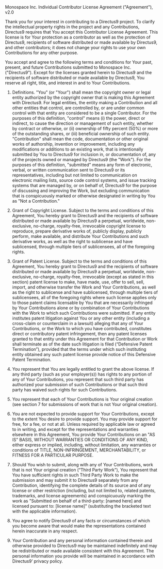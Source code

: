 Monospace Inc. Individual Contributor License Agreement ("Agreement"), v2.0

Thank you for your interest in contributing to a Directus9 project. To clarify the intellectual property rights in the
project and any Contributions, Directus9 requires that You accept this Contributor License Agreement. This license is for
Your protection as a contributor as well as the protection of Directus9, recipients of software distributed or made
available by Directus9, and other contributors; it does not change your rights to use your own Contributions for any
other purpose.

You accept and agree to the following terms and conditions for Your past, present, and future Contributions submitted to
Monospace Inc. ("Directus9"). Except for the licenses granted herein to Directus9 and the recipients of software
distributed or made available by Directus9, You reserve all right, title, and interest in and to Your Contributions.

1. Definitions. "You" (or "Your") shall mean the copyright owner or legal entity authorized by the copyright owner that
   is making this Agreement with Directus9. For legal entities, the entity making a Contribution and all other entities
   that control, are controlled by, or are under common control with that entity are considered to be a single
   Contributor. For the purposes of this definition, "control" means (i) the power, direct or indirect, to cause the
   direction or management of such entity, whether by contract or otherwise, or (ii) ownership of fifty percent (50%) or
   more of the outstanding shares, or (iii) beneficial ownership of such entity.\
   "Contribution" shall mean the code, documentation or other original works of authorship, invention or improvement, including
   any modifications or additions to an existing work, that is intentionally submitted by You to Directus9 for inclusion in,
   or documentation of, any of the projects owned or managed by Directus9 (the "Work"). For the purposes of this definition,
   "submitted" means any form of electronic, verbal, or written communication sent to Directus9 or its representatives, including
   but not limited to communication on electronic mailing lists, source code control systems, and issue tracking systems
   that are managed by, or on behalf of, Directus9 for the purpose of discussing and improving the Work, but excluding communication
   that is conspicuously marked or otherwise designated in writing by You as "Not a Contribution."

2. Grant of Copyright License. Subject to the terms and conditions of this Agreement, You hereby grant to Directus9 and
   the recipients of software distributed or made available by Directus9 a perpetual, worldwide, non-exclusive,
   no-charge, royalty-free, irrevocable copyright license to reproduce, prepare derivative works of, publicly display,
   publicly perform, make available, and distribute Your Contributions and such derivative works, as well as the right
   to sublicense and have sublicensed, through multiple tiers of sublicensees, all of the foregoing rights.

3. Grant of Patent License. Subject to the terms and conditions of this Agreement, You hereby grant to Directus9 and the
   recipients of software distributed or made available by Directus9 a perpetual, worldwide, non-exclusive, no-charge,
   royalty-free, irrevocable (except as stated in this section) patent license to make, have made, use, offer to sell,
   sell, import, and otherwise transfer the Work and Your Contributions, as well as the right to sublicense and have
   sublicensed, through multiple tiers of sublicensees, all of the foregoing rights where such license applies only to
   those patent claims licensable by You that are necessarily infringed by Your Contributions alone or by combination of
   Your Contributions with the Work to which such Contributions were submitted. If any entity institutes patent
   litigation against You or any other entity (including a cross-claim or counterclaim in a lawsuit) alleging that any
   of Your Contributions, or the Work to which you have contributed, constitutes direct or contributory patent
   infringement, then any patent licenses granted to that entity under this Agreement for that Contribution or Work
   shall terminate as of the date such litigation is filed (“Defensive Patent Termination”), provided that the terms
   under which such instituting entity obtained any such patent license provide notice of this Defensive Patent
   Termination.

4. You represent that You are legally entitled to grant the above license. If any third party (such as your employer(s))
   has rights to any portion of any of Your Contributions, you represent that such third party has authorized your
   submission of such Contributions or that such third party has waived such rights for such Contributions.

5. You represent that each of Your Contributions is Your original creation (see section 7 for submissions of work that
   is not Your original creation).

6. You are not expected to provide support for Your Contributions, except to the extent You desire to provide support.
   You may provide support for free, for a fee, or not at all. Unless required by applicable law or agreed to in
   writing, and except for the representations and warranties elsewhere in this Agreement, You provide Your
   Contributions on an "AS IS" BASIS, WITHOUT WARRANTIES OR CONDITIONS OF ANY KIND, either express or implied,
   including, without limitation, any warranties or conditions of TITLE, NON-INFRINGEMENT, MERCHANTABILITY, or FITNESS
   FOR A PARTICULAR PURPOSE.

7. Should You wish to submit, along with any of Your Contributions, work that is not Your original creation (“Third
   Party Work”), You represent that You have sufficient rights in such Third Party Work to make the submission and may
   submit it to Directus9 separately from any Contribution, identifying the complete details of its source and of any
   license or other restriction (including, but not limited to, related patents, trademarks, and license agreements) and
   conspicuously marking the work as "Submitted on behalf of a third-party: [named here] and licensed pursuant to:
   [license name]" (substituting the bracketed text with the applicable information).

8. You agree to notify Directus9 of any facts or circumstances of which you become aware that would make the
   representations contained herein inaccurate in any respect.

9. Your Contribution and any personal information contained therein and otherwise provided to Directus9 may be maintained
   indefinitely and may be redistributed or made available consistent with this Agreement. The personal information you
   provide will be maintained in accordance with Directus9’ privacy policy.
